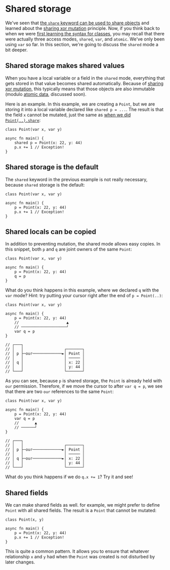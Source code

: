 # Shared storage

We've seen that [the `share` keyword can be used to share objects](./share.md) and learned about the [sharing xor mutation][sxm] principle. Now, if you think back to when we were [first learning the syntax for classes](./class.md), you may recall that there were actually three access modes, `shared`, `var`, and `atomic`. We've only been using `var` so far. In this section, we're going to discuss the `shared` mode a bit deeper.

[sxm]: ./sharing_xor_mutation.md

## Shared storage makes shared values

When you have a local variable or a field in the `shared` mode, everything that gets stored in that value becomes shared automatically. Because of [sharing xor mutation][sxm], this typically means that those objects are also immutable (modulo [atomic data](./atomic.md), discussed soon).

Here is an example. In this example, we are creating a `Point`, but we are storing it into a local variable declared like `shared p = ...`. The result is that the field `x` cannot be mutated, just the same as [when we did `Point(..).share`][sxm]:

```
class Point(var x, var y)

async fn main() {
    shared p = Point(x: 22, y: 44)
    p.x += 1 // Exception!
}
```

## Shared storage is the default

The `shared` keyword in the previous example is not really necessary, because `shared` storage is the default:

```
class Point(var x, var y)

async fn main() {
    p = Point(x: 22, y: 44)
    p.x += 1 // Exception!
}
```

## Shared locals can be copied

In addition to preventing mutation, the shared mode allows easy copies. In this snippet, both `p` and `q` are joint owners of the same `Point`:

```
class Point(var x, var y)

async fn main() {
    p = Point(x: 22, y: 44)
    q = p
}
```

What do you think happens in this example, where we declared `q` with the `var` mode? Hint: try putting your cursor right after the end of `p = Point(..)`:

```
class Point(var x, var y)

async fn main() {
    p = Point(x: 22, y: 44)
    //                     ▲
    // ────────────────────┘
    var q = p
}

// ┌───┐
// │   │                  ┌───────┐
// │ p ├─our─────────────►│ Point │
// │   │                  │ ───── │
// │ q │                  │ x: 22 │
// │   │                  │ y: 44 │
// └───┘                  └───────┘
```

As you can see, because `p` is shared storage, the `Point` is already held with `our` permission. Therefore, if we move the cursor to after `var q = p`, we see that there are two `our` references to the same `Point`:

```
class Point(var x, var y)

async fn main() {
    p = Point(x: 22, y: 44)
    var q = p
    //       ▲
    // ──────┘
}

// ┌───┐
// │   │                  ┌───────┐
// │ p ├─our─────────────►│ Point │
// │   │                  │ ───── │
// │ q ├─our─────────────►│ x: 22 │
// │   │                  │ y: 44 │
// └───┘                  └───────┘
```

 What do you think happens if we do `q.x += 1`? Try it and see!

## Shared fields

We can make shared fields as well. for example, we might prefer to define `Point` with all shared fields. The result is a `Point` that cannot be mutated:

```
class Point(x, y)

async fn main() {
    p = Point(x: 22, y: 44)
    p.x += 1 // Exception!
}
```

This is quite a common pattern. It allows you to ensure that whatever relationship `x` and `y` had when the `Point` was created is not disturbed by later changes.